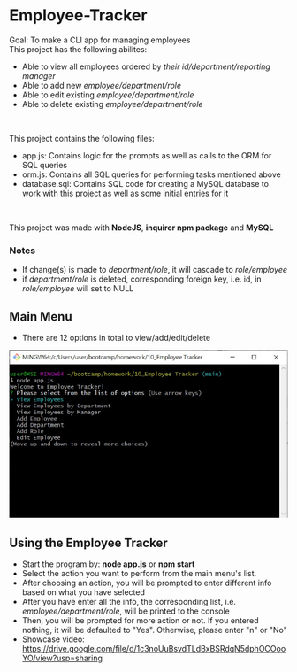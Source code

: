 # Employee-Tracker
Goal: To make a CLI app for managing employees<br>
This project has the following abilites:
- Able to view all employees ordered by *their id/department/reporting manager*
- Able to add new *employee/department/role*
- Able to edit existing *employee/department/role*
- Able to delete existing *employee/department/role*

<br>

This project contains the following files:
- app.js: Contains logic for the prompts as well as calls to the ORM for SQL queries
- orm.js: Contains all SQL queries for performing tasks mentioned above
- database.sql: Contains SQL code for creating a MySQL database to work with this project as well as some initial entries for it

<br>

This project was made with **NodeJS**, **inquirer npm package** and **MySQL**

### Notes
- If change(s) is made to *department/role*, it will cascade to *role/employee*
- if *department/role* is deleted, corresponding foreign key, i.e. id, in *role/employee* will set to NULL

## Main Menu
- There are 12 options in total to view/add/edit/delete
<img src="./img/readme/mainMenu.jpg" alt="Main menu showcase" style="margin-left: auto; margin-right: auto" />

## Using the Employee Tracker
- Start the program by: **node app.js** or **npm start**
- Select the action you want to perform from the main menu's list.
- After choosing an action, you will be prompted to enter different info based on what you have selected
- After you have enter all the info, the corresponding list, i.e. *employee/department/role*, will be printed to the console
- Then, you will be prompted for more action or not. If you entered nothing, it will be defaulted to "Yes". Otherwise, please enter "n" or "No"
- Showcase video: https://drive.google.com/file/d/1c3noUuBsvdTLdBxBSRdqN5dphOCOooYO/view?usp=sharing
